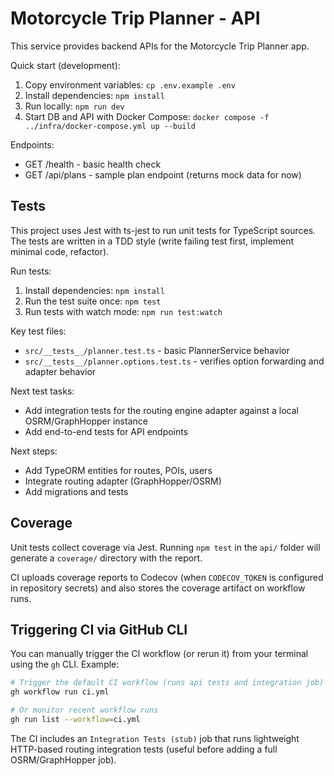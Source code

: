# Motorcycle Trip Planner - API

This service provides backend APIs for the Motorcycle Trip Planner app.

Quick start (development):

1. Copy environment variables: `cp .env.example .env`
2. Install dependencies: `npm install`
3. Run locally: `npm run dev`
4. Start DB and API with Docker Compose: `docker compose -f ../infra/docker-compose.yml up --build`

Endpoints:
- GET /health - basic health check
- GET /api/plans - sample plan endpoint (returns mock data for now)

## Tests

This project uses Jest with ts-jest to run unit tests for TypeScript sources. The tests are written in a TDD style (write failing test first, implement minimal code, refactor).

Run tests:

1. Install dependencies: `npm install`
2. Run the test suite once: `npm test`
3. Run tests with watch mode: `npm run test:watch`

Key test files:
- `src/__tests__/planner.test.ts` - basic PlannerService behavior
- `src/__tests__/planner.options.test.ts` - verifies option forwarding and adapter behavior

Next test tasks:
- Add integration tests for the routing engine adapter against a local OSRM/GraphHopper instance
- Add end-to-end tests for API endpoints

Next steps:
- Add TypeORM entities for routes, POIs, users
- Integrate routing adapter (GraphHopper/OSRM)
- Add migrations and tests

## Coverage

Unit tests collect coverage via Jest. Running `npm test` in the `api/` folder will generate a `coverage/` directory with the report.

CI uploads coverage reports to Codecov (when `CODECOV_TOKEN` is configured in repository secrets) and also stores the coverage artifact on workflow runs.

## Triggering CI via GitHub CLI

You can manually trigger the CI workflow (or rerun it) from your terminal using the `gh` CLI. Example:

```bash
# Trigger the default CI workflow (runs api tests and integration job)
gh workflow run ci.yml

# Or monitor recent workflow runs
gh run list --workflow=ci.yml
```

The CI includes an `Integration Tests (stub)` job that runs lightweight HTTP-based routing integration tests (useful before adding a full OSRM/GraphHopper job).
